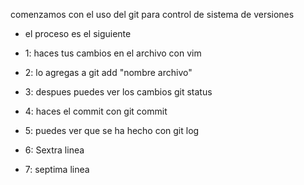 
comenzamos con el uso del git para control de sistema de versiones

* el proceso es el siguiente

* 1: haces tus cambios en el archivo con vim
* 2: lo agregas a git add "nombre archivo"
* 3: despues puedes ver los cambios git status
* 4: haces el commit con git commit
* 5: puedes ver que se ha hecho con git log
* 6: Sextra linea
* 7: septima linea
